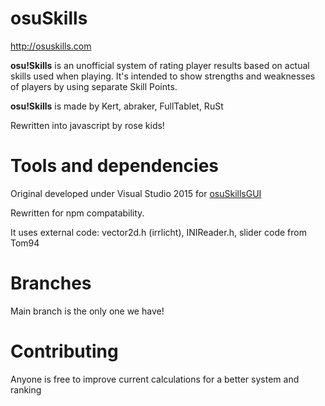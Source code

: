 # osuSkills
http://osuskills.com

**osu!Skills** is an unofficial system of rating player results based on actual skills used when playing. It's intended to show strengths and weaknesses of players by using separate Skill Points.

**osu!Skills** is made by Kert, abraker, FullTablet, RuSt

Rewritten into javascript by rose kids!

# Tools and dependencies

Original developed under Visual Studio 2015 for [osuSkillsGUI](https://github.com/Kert/osuSkillsGUI)

Rewritten for npm compatability.

It uses external code: vector2d.h (irrlicht), INIReader.h, slider code from Tom94

# Branches
Main branch is the only one we have!

# Contributing
Anyone is free to improve current calculations for a better system and ranking
